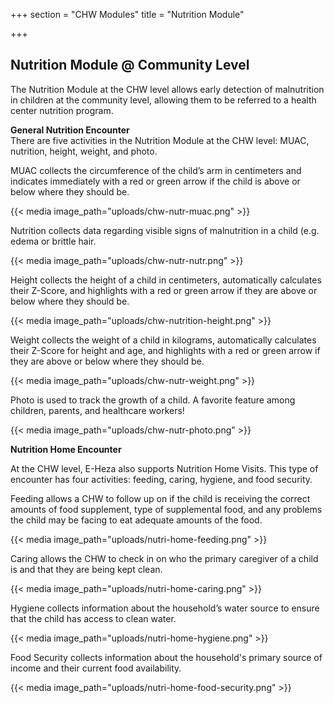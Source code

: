 +++
section = "CHW Modules"
title = "Nutrition Module"

+++
## **Nutrition Module @ Community Level**

The Nutrition Module at the CHW level allows early detection of malnutrition in children at the community level, allowing them to be referred to a health center nutrition program.

**General Nutrition Encounter**  
There are five activities in the Nutrition Module at the CHW level: MUAC, nutrition, height, weight, and photo.

MUAC collects the circumference of the child’s arm in centimeters and indicates immediately with a red or green arrow if the child is above or below where they should be.

{{< media image_path="uploads/chw-nutr-muac.png" >}}

Nutrition collects data regarding visible signs of malnutrition in a child (e.g. edema or brittle hair.

{{< media image_path="uploads/chw-nutr-nutr.png" >}}

Height collects the height of a child in centimeters, automatically calculates their Z-Score, and highlights with a red or green arrow if they are above or below where they should be.

{{< media image_path="uploads/chw-nutrition-height.png" >}}

Weight collects the weight of a child in kilograms, automatically calculates their Z-Score for height and age, and highlights with a red or green arrow if they are above or below where they should be.

{{< media image_path="uploads/chw-nutr-weight.png" >}}

Photo is used to track the growth of a child. A favorite feature among children, parents, and healthcare workers!

{{< media image_path="uploads/chw-nutr-photo.png" >}}

**Nutrition Home Encounter**

At the CHW level, E-Heza also supports Nutrition Home Visits. This type of encounter has four activities: feeding, caring, hygiene, and food security.

Feeding allows a CHW to follow up on if the child is receiving the correct amounts of food supplement, type of supplemental food, and any problems the child may be facing to eat adequate amounts of the food.

{{< media image_path="uploads/nutri-home-feeding.png" >}}

Caring allows the CHW to check in on who the primary caregiver of a child is and that they are being kept clean.

{{< media image_path="uploads/nutri-home-caring.png" >}}

Hygiene collects information about the household’s water source to ensure that the child has access to clean water.

{{< media image_path="uploads/nutri-home-hygiene.png" >}}

Food Security collects information about the household's primary source of income and their current food availability.

{{< media image_path="uploads/nutri-home-food-security.png" >}}